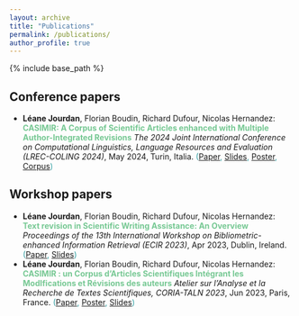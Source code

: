 ```yaml
---
layout: archive
title: "Publications"
permalink: /publications/
author_profile: true
---
```


{% include base_path %}

Conference papers
---------
* **Léane Jourdan**, Florian Boudin, Richard Dufour, Nicolas Hernandez: **<span style="color: #76c893">CASIMIR: A Corpus of Scientific Articles enhanced with Multiple Author-Integrated Revisions</span>** *The 2024 Joint International Conference on Computational Linguistics, Language Resources and Evaluation (LREC-COLING 2024)*, May 2024, Turin, Italia. <span style="color: #34a0a4">([Paper](https://aclanthology.org/2024.lrec-main.257/), [Slides](/publications/2024/conf-lrec-coling/), [Poster](/publications/2024/conf-lrec-coling/), [Corpus](https://huggingface.co/datasets/taln-ls2n/CASIMIR))</span>

Workshop papers
---------
* **Léane Jourdan**, Florian Boudin, Richard Dufour, Nicolas Hernandez: **<span style="color: #76c893">Text revision in Scientific Writing Assistance: An Overview</span>** *Proceedings of the 13th International Workshop on Bibliometric-enhanced Information Retrieval (ECIR 2023)*, Apr 2023, Dublin, Ireland. <span style="color: #34a0a4">([Paper](https://arxiv.org/pdf/2303.16726.pdf), [Slides](/publications/2023/workshop-bir/))
* **Léane Jourdan**, Florian Boudin, Richard Dufour, Nicolas Hernandez: **<span style="color: #76c893">CASIMIR : un Corpus d’Articles Scientifiques Intégrant les ModIfications et Révisions des auteurs</span>** *Atelier sur l’Analyse et la Recherche de Textes Scientifiques, CORIA-TALN 2023*, Jun 2023, Paris, France. <span style="color: #34a0a4">([Paper](https://aclanthology.org/2023.jeptalnrecital-arts.10.pdf), [Poster](https://hal.science/hal-04122594), [Slides](/publications/2023/workshop-arts/))


